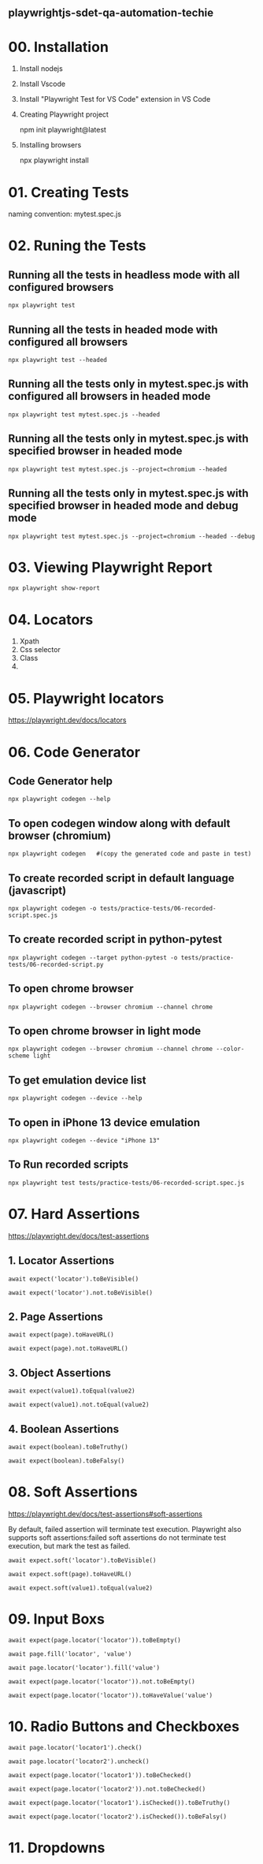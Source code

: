 ## playwrightjs-sdet-qa-automation-techie

# 00. Installation
1. Install nodejs
2. Install Vscode
3. Install "Playwright Test for VS Code" extension in VS Code
4. Creating Playwright project

    npm init playwright@latest

5. Installing browsers

    npx playwright install

# 01. Creating Tests
naming convention: mytest.spec.js

# 02. Runing the Tests
## Running all the tests in headless mode with all configured  browsers
    npx playwright test

## Running all the tests in headed mode with configured all browsers
    npx playwright test --headed

## Running all the tests only in mytest.spec.js with configured all browsers in headed mode
    npx playwright test mytest.spec.js --headed

## Running all the tests only in mytest.spec.js with specified browser in headed mode
    npx playwright test mytest.spec.js --project=chromium --headed

## Running all the tests only in mytest.spec.js with specified browser in headed mode and debug mode
    npx playwright test mytest.spec.js --project=chromium --headed --debug

# 03. Viewing Playwright Report
    npx playwright show-report

# 04. Locators
1. Xpath
2. Css selector
3. Class
4. 

# 05. Playwright locators
https://playwright.dev/docs/locators

# 06. Code Generator
## Code Generator help

    npx playwright codegen --help

## To open codegen window along with default browser (chromium)

    npx playwright codegen   #(copy the generated code and paste in test)

## To create recorded script in default language (javascript)

    npx playwright codegen -o tests/practice-tests/06-recorded-script.spec.js

## To create recorded script in python-pytest

    npx playwright codegen --target python-pytest -o tests/practice-tests/06-recorded-script.py

## To open chrome browser

    npx playwright codegen --browser chromium --channel chrome

## To open chrome browser in light mode

    npx playwright codegen --browser chromium --channel chrome --color-scheme light

## To get emulation device list

    npx playwright codegen --device --help

## To open in iPhone 13 device emulation

    npx playwright codegen --device "iPhone 13"

## To Run recorded scripts

    npx playwright test tests/practice-tests/06-recorded-script.spec.js


# 07. Hard Assertions
https://playwright.dev/docs/test-assertions

## 1. Locator Assertions

    await expect('locator').toBeVisible()

    await expect('locator').not.toBeVisible()

## 2. Page Assertions

    await expect(page).toHaveURL()

    await expect(page).not.toHaveURL()

## 3. Object Assertions

    await expect(value1).toEqual(value2)

    await expect(value1).not.toEqual(value2)

## 4. Boolean Assertions

    await expect(boolean).toBeTruthy()

    await expect(boolean).toBeFalsy()

# 08. Soft Assertions

https://playwright.dev/docs/test-assertions#soft-assertions

By default, failed assertion will terminate test execution.
Playwright also supports soft assertions:failed soft assertions do not terminate test execution,
but mark the test as failed.

    await expect.soft('locator').toBeVisible()

    await expect.soft(page).toHaveURL()

    await expect.soft(value1).toEqual(value2)

# 09. Input Boxs
    await expect(page.locator('locator')).toBeEmpty()

    await page.fill('locator', 'value')

    await page.locator('locator').fill('value')

    await expect(page.locator('locator')).not.toBeEmpty()

    await expect(page.locator('locator')).toHaveValue('value')

# 10. Radio Buttons and Checkboxes
    await page.locator('locator1').check()

    await page.locator('locator2').uncheck()

    await expect(page.locator('locator1')).toBeChecked()

    await expect(page.locator('locator2')).not.toBeChecked()

    await expect(page.locator('locator1').isChecked()).toBeTruthy()

    await expect(page.locator('locator2').isChecked()).toBeFalsy()

# 11. Dropdowns
